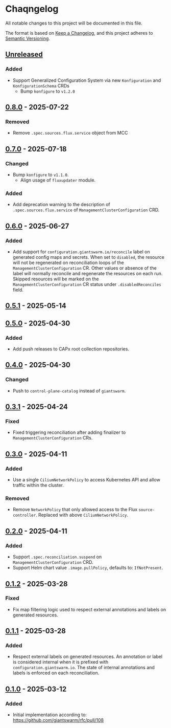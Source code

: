 # Chaqngelog

All notable changes to this project will be documented in this file.

The format is based on [Keep a Changelog](https://keepachangelog.com/en/1.0.0/),
and this project adheres to [Semantic Versioning](https://semver.org/spec/v2.0.0.html).

## [Unreleased]

### Added

- Support Generalized Configuration System via new `Konfiguration` and `KonfigurationSchema` CRDs
  - Bump `konfigure` to `v1.2.0`

## [0.8.0] - 2025-07-22

### Removed

- Remove `.spec.sources.flux.service` object from MCC

## [0.7.0] - 2025-07-18

### Changed

- Bump `konfigure` to `v1.1.0`.
  - Align usage of `fluxupdater` module.

### Added

- Add deprecation warning to the description of `.spec.sources.flux.service` of `ManagementClusterConfiguration` CRD.

## [0.6.0] - 2025-06-27

### Added

- Add support for `configuration.giantswarm.io/reconcile` label on generated config maps and secrets. When set to `disabled`, the resource
  will not be regenerated on reconciliation loops of the `ManagementClusterConfiguration` CR. Other values or absence of the label will
  normally reconcile and regenerate the resources on each run. Skipped resources will be marked on the `ManagementClusterConfiguration` CR
  status under `.disabledReconciles` field.

## [0.5.1] - 2025-05-14

## [0.5.0] - 2025-04-30

### Added

- Add push releases to CAPx root collection repositories.

## [0.4.0] - 2025-04-30

### Changed

- Push to `control-plane-catalog` instead of `giantswarm`.

## [0.3.1] - 2025-04-24

### Fixed

- Fixed triggering reconciliation after adding finalizer to `ManagementClusterConfiguration` CRs.

## [0.3.0] - 2025-04-11

### Added

- Use a single `CiliumNetworkPolicy` to access Kubernetes API and allow traffic within the cluster.

### Removed

- Remove `NetworkPolicy` that only allowed access to the Flux `source-controller`. Replaced with above `CiliumNetworkPolicy`.

## [0.2.0] - 2025-04-11

### Added

- Support `.spec.reconciliation.suspend` on `ManagementClusterConfiguration` CRD.
- Support Helm chart value `.image.pullPolicy`, defaults to: `IfNotPresent`.

## [0.1.2] - 2025-03-28

### Fixed

- Fix map filtering logic used to respect external annotations and labels on generated resources.

## [0.1.1] - 2025-03-28

### Added

- Respect external labels on generated resources. An annotation or label is considered internal
  when it is prefixed with `configuration.giantswarm.io`. The state of internal annotations and labels is enforced
  on each reconciliation.

## [0.1.0] - 2025-03-12

### Added

- Initial implementation according to: https://github.com/giantswarm/rfc/pull/108

[Unreleased]: https://github.com/giantswarm/konfigure-operator/compare/v0.8.0...HEAD
[0.8.0]: https://github.com/giantswarm/konfigure-operator/compare/v0.7.0...v0.8.0
[0.7.0]: https://github.com/giantswarm/konfigure-operator/compare/v0.6.0...v0.7.0
[0.6.0]: https://github.com/giantswarm/konfigure-operator/compare/v0.5.1...v0.6.0
[0.5.1]: https://github.com/giantswarm/konfigure-operator/compare/v0.5.0...v0.5.1
[0.5.0]: https://github.com/giantswarm/konfigure-operator/compare/v0.4.0...v0.5.0
[0.4.0]: https://github.com/giantswarm/konfigure-operator/compare/v0.3.1...v0.4.0
[0.3.1]: https://github.com/giantswarm/konfigure-operator/compare/v0.3.0...v0.3.1
[0.3.0]: https://github.com/giantswarm/konfigure-operator/compare/v0.2.0...v0.3.0
[0.2.0]: https://github.com/giantswarm/konfigure-operator/compare/v0.1.2...v0.2.0
[0.1.2]: https://github.com/giantswarm/konfigure-operator/compare/v0.1.1...v0.1.2
[0.1.1]: https://github.com/giantswarm/konfigure-operator/compare/v0.1.0...v0.1.1
[0.1.0]: https://github.com/giantswarm/konfigure-operator/compare/v0.1.0...v0.1.0
